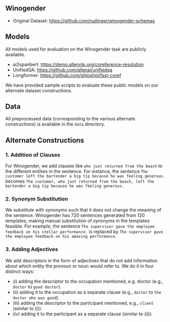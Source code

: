 ## Winogender
- Original Dataset: https://github.com/rudinger/winogender-schemas

## Models
All models used for evaluation on the Winogender task are publicly available.
-  ai2spanbert: https://demo.allennlp.org/coreference-resolution
- UnifiedQA: https://github.com/allenai/unifiedqa
- Longformer: https://github.com/shtoshni/fast-coref

We have provided sample scripts to evaluate these public models on our alternate dataset constructions.

## Data
All preprocessed data (corresponding to the various alternate constructions) is available in the `data` directory.

## Alternate Constructions

### 1. Addition of Clauses

For Winogender, we add clauses like `who just returned from the beach` to the different entities in the sentence. For instance, the sentence `The customer left the bartender a big tip because he was feeling generous.` becomes `The customer, who just returned from the beach, left the bartender a big tip because he was feeling generous.`

### 2. Synonym Substitution

We substitute with synonyms such that it does not change the meaning of the sentence. Winogender has $720$ sentences generated from $120$ templates, making manual substitution of synonyms in the templates feasible. For example, the sentence `The supervisor gave the employee feedback on his stellar performance.` is replaced by `The supervisor gave the employee feedback on his amazing performance.`

### 3. Adding Adjectives
We add descriptors in the form of adjectives that do not add information about which entity the pronoun or noun would refer to. We do it in four distinct ways:
-  (i) adding the descriptor to the occupation mentioned, e.g. doctor  (e.g., `doctor` to `good doctor`).
- (ii) adding it to the occupation as a separate clause (e.g., `doctor` to `the doctor who was good`).
- (iii) adding the descriptor to the participant mentioned, e.g., `client` (similar to (i)).
- (iv) adding it to the participant as a separate clause (similar to (ii)).


